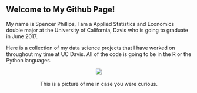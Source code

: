 ## Welcome to My Github Page!

My name is Spencer Phillips, I am a Applied Statistics and Economics double major at the University of California, Davis who is going to graduate in June 2017.

Here is a collection of my data science projects that I have worked on throughout my time at UC Davis. All of the code is going to be in the R or the Python languages.  
<p align="center">
<img src="https://puu.sh/uL3q1/548e806002.jpg">
<br><br>
This is a picture of me in case you were curious.
</p>


